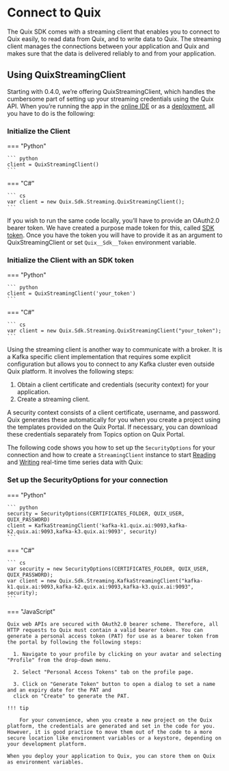# Connect to Quix

The Quix SDK comes with a streaming client that enables you to connect to Quix easily, to read data from Quix, and to write data to Quix. The streaming client manages the connections between your application and Quix and makes sure that the data is delivered reliably to and from your application.

## Using QuixStreamingClient

Starting with 0.4.0, we’re offering QuixStreamingClient, which handles the cumbersome part of setting up your streaming credentials using the Quix API. When you’re running the app in the [online IDE](/platform/definitions/#online-ide) or as a [deployment](/platform/definitions#deployment), all you have to do is the following:


### Initialize the Client

=== "Python"
    
    ``` python
    client = QuixStreamingClient()
    ```

=== "C\#"
    
    ``` cs
    var client = new Quix.Sdk.Streaming.QuixStreamingClient();
    ```

If you wish to run the same code locally, you’ll have to provide an OAuth2.0 bearer token. We have created a purpose made token for this, called [SDK token](/platform/how-to/use-sdk-token). Once you have the token you will have to provide it as an argument to QuixStreamingClient or set `Quix__Sdk__Token` environment variable.

### Initialize the Client with an SDK token

=== "Python"
    
    ``` python
    client = QuixStreamingClient('your_token')
    ```

=== "C\#"
    
    ``` cs
    var client = new Quix.Sdk.Streaming.QuixStreamingClient("your_token");
    ```

Using the streaming client is another way to communicate with a broker. It is a Kafka specific client implementation that requires some explicit configuration but allows you to connect to any Kafka cluster even outside Quix platform. It involves the following steps:

1. Obtain a client certificate and credentials (security context) for your application.
2. Create a streaming client.

A security context consists of a client certificate, username, and password. Quix generates these automatically for you when you create a project using the templates provided on the Quix Portal. If necessary, you can download these credentials separately from Topics option on Quix Portal.

The following code shows you how to set up the `SecurityOptions` for your connection and how to create a `StreamingClient` instance to start [Reading](/sdk/read.md) and [Writing](/sdk/write.md) real-time time series data with Quix:
    
### Set up the SecurityOptions for your connection
    
=== "Python"
	
	``` python
	security = SecurityOptions(CERTIFICATES_FOLDER, QUIX_USER, QUIX_PASSWORD)
	client = KafkaStreamingClient('kafka-k1.quix.ai:9093,kafka-k2.quix.ai:9093,kafka-k3.quix.ai:9093', security)
	```

=== "C\#"
	
	``` cs
	var security = new SecurityOptions(CERTIFICATES_FOLDER, QUIX_USER, QUIX_PASSWORD);
	var client = new Quix.Sdk.Streaming.KafkaStreamingClient("kafka-k1.quix.ai:9093,kafka-k2.quix.ai:9093,kafka-k3.quix.ai:9093", security);
	```

=== "JavaScript"

	Quix web APIs are secured with OAuth2.0 bearer scheme. Therefore, all HTTP requests to Quix must contain a valid bearer token. You can generate a personal access token (PAT) for use as a bearer token from the portal by following the following steps:
	
	  1. Navigate to your profile by clicking on your avatar and selecting "Profile" from the drop-down menu.
	
	  2. Select "Personal Access Tokens" tab on the profile page.
	
	  3. Click on "Generate Token" button to open a dialog to set a name and an expiry date for the PAT and
	  click on "Create" to generate the PAT.
     
    !!! tip
    
		For your convenience, when you create a new project on the Quix platform, the credentials are generated and set in the code for you. However, it is good practice to move them out of the code to a more secure location like environment variables or a keystore, depending on your development platform.
    
    When you deploy your application to Quix, you can store them on Quix as environment variables.
    
    
    


